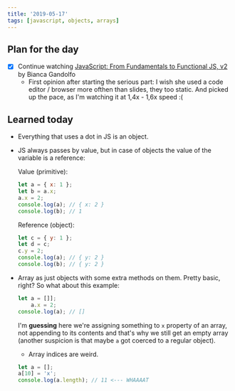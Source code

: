 ```yaml
---
title: '2019-05-17'
tags: [javascript, objects, arrays]
---
```


## Plan for the day

- [x] Continue watching [JavaScript: From Fundamentals to Functional JS, v2](https://frontendmasters.com/courses/js-fundamentals-functional-v2/) by Bianca Gandolfo
  - First opinion after starting the serious part: I wish she used a code editor / browser more ofthen than slides, they too static. And picked up the pace, as I'm watching it at 1,4x - 1,6x speed :(

## Learned today

- Everything that uses a dot in JS is an object.
- JS always passes by value, but in case of objects the value of the variable is a reference:

  Value (primitive):

  ```javascript
  let a = { x: 1 };
  let b = a.x;
  a.x = 2;
  console.log(a); // { x: 2 }
  console.log(b); // 1
  ```

  Reference (object):

  ```javascript
  let c = { y: 1 };
  let d = c;
  c.y = 2;
  console.log(a); // { y: 2 }
  console.log(b); // { y: 2 }
  ```

- Array as just objects with some extra methods on them. Pretty basic, right? So what about this example:

  ```javascript
  let a = []];
      a.x = 2;
  console.log(a); // []
  ```

  I'm **guessing** here we're assigning something to `x` property of an array, not appending to its contents and that's why we still get an empty array (another suspicion is that maybe `a` got coerced to a regular object).

  - Array indices are weird.

  ```javascript
  let a = [];
  a[10] = 'x';
  console.log(a.length); // 11 <--- WHAAAAT
  ```
